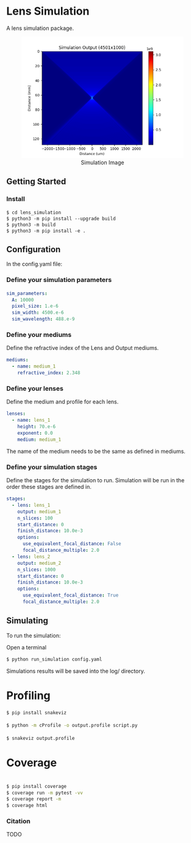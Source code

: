 # Lens Simulation
 A lens simulation package.

<figure>
  <img
  src="doc/img/sim.png"
  alt="Simulation Image">
  <figcaption style="text-align:center">Simulation Image</figcaption>
</figure>

## Getting Started


### Install

```
$ cd lens_simulation
$ python3 -m pip install --upgrade build
$ python3 -m build
$ python3 -m pip install -e .
```

## Configuration


In the config.yaml file:

### Define your simulation parameters

```yaml
sim_parameters:
  A: 10000
  pixel_size: 1.e-6 
  sim_width: 4500.e-6
  sim_wavelength: 488.e-9

```


### Define your mediums
Define the refractive index of the Lens and Output mediums.
```yaml
mediums:
  - name: medium_1
    refractive_index: 2.348
```
### Define your lenses
Define the medium and profile for each lens.
```yaml
lenses:
  - name: lens_1
    height: 70.e-6
    exponent: 0.0
    medium: medium_1
```
The name of the medium needs to be the same as defined in mediums.

### Define your simulation stages
Define the stages for the simulation to run. Simulation will be run in the order these stages are defined in.

```yaml
stages:
  - lens: lens_1
    output: medium_1 
    n_slices: 100 
    start_distance: 0
    finish_distance: 10.0e-3 
    options: 
      use_equivalent_focal_distance: False
      focal_distance_multiple: 2.0
  - lens: lens_2
    output: medium_2 
    n_slices: 1000 
    start_distance: 0
    finish_distance: 10.0e-3 
    options: 
      use_equivalent_focal_distance: True
      focal_distance_multiple: 2.0 
```

## Simulating
To run the simulation:

Open a terminal
```bash
$ python run_simulation config.yaml
```

Simulations results will be saved into the log/ directory. 

# Profiling
```bash
$ pip install snakeviz

$ python -m cProfile -o output.profile script.py

$ snakeviz output.profile
```


# Coverage

```bash

$ pip install coverage
$ coverage run -m pytest -vv
$ coverage report -m 
$ coverage html
```



### Citation 
TODO